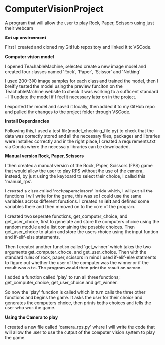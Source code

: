 # ComputerVisionProject

A program that will allow the user to play Rock, Paper, Scissors using just their webcam

**Set up environment**

First I created and cloned my GitHub repository and linked it to VSCode.

**Computer vision model**

I opened TeachableMachine, selected create a new image model and created four classes named 'Rock', 'Paper', 'Scissor' and 'Nothing'

I used 200-300 image samples for each class and trained the model, then I breifly tested the model using the preview funciton on the TeachableMachine website to check it was working to a sufficient standard - I'll update the model if I feel it necessary later on in the project.

I exported the model and saved it locally, then added it to my GitHub repo and pulled the changes to the project folder through VSCode.

**Install Dependancies**

Following this, I used a test file(model_checking_file.py) to check that the data was correctly stored and all the necessary files, packages and libraries were installed correctly and in the right place, I created a requirements.txt via Conda where the necessary libraries can be downloaded.

**Manual version Rock, Paper, Scissors**

I then created a manual version of the Rock, Paper, Scissors (RPS) game that would allow the user to play RPS without the use of the camera, instead, by just using the keyboard to select their choice, I called this 'manual_rps'.

I created a class called 'rockpaperscissors' inside which, I will put all the functions I will write for the game, this was so I could use the same variables across different functions. I created an __init__ and defined some variables there and then mmoved on to the core of the program.

I created two seperate functions, get_computer_choice, and get_user_choice, first to generate and store the computers choice using the random module and a list containing the possible choices. Then get_user_choice to attain and store the users choice using the input funtion and if-elif-else statements.

Then I created another function called 'get_winner' which takes the two arguments get_computer_choice, and get_user_choice. Then with the standard rules of rock, paper, scissors in mind I used if-elif-else statments to figure out whether the user of the computer was the winner or if the result was a tie. The program would then print the result on screen.

I added a function called 'play' to run all three functions; get_computer_choice, get_user_choice and get_winner.

So now the 'play' function is called which in turn calls the three other functions and begins the game. It asks the user for their choice and generates the computers choice, then prints boths choices and tells the user who won the game.

**Using the Camera to play**

I created a new file called 'camera_rps.py' where I will write the code that will allow the user to use the output of the computer vision system to play the game.









